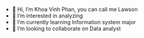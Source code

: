 - 👋 Hi, I’m Khoa Vinh Phan, you can call me Lawson
- 👀 I’m interested in analyzing
- 🌱 I’m currently learning Information system major
- 💞️ I’m looking to collaborate on Data analyst


<!---
Xoailomo/Xoailomo is a ✨ special ✨ repository because its `README.md` (this file) appears on your GitHub profile.
You can click the Preview link to take a look at your changes.
--->
